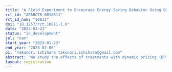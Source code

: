 ```yaml
---
title: "A Field Experiment to Encourage Energy Saving Behavior Using Different Defaults and Dynamic Pricing"
rct_id: "AEARCTR-0010811"
rct_id_num: "10811"
doi: "10.1257/rct.10811-1.0"
date: "2023-01-21"
status: "in_development"
jel: "nan"
start_year: "2023-01-23"
end_year: "2023-02-06"
pi: "Takunori Ishihara takunori.ishihara@gmail.com"
abstract: "We study the effects of treatments with dynamic pricing (DP) on electricity-saving behavior. Furthermore, we analyze whether different defaults lead to different treatment effects."
layout: registration
---
```


